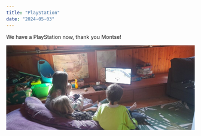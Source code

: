 ```yaml
---
title: "PlayStation"
date: "2024-05-03"
---
```


We have a PlayStation now, thank you Montse!

![](images/20240503_1236482658085383688583495-1024x461.jpg)
